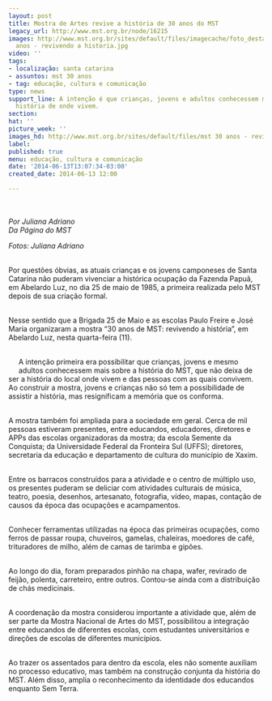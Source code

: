 ```yaml
---
layout: post
title: Mostra de Artes revive a história de 30 anos do MST
legacy_url: http://www.mst.org.br/node/16215
images: http://www.mst.org.br/sites/default/files/imagecache/foto_destaque/mst 30
  anos - revivendo a historia.jpg
video: ''
tags:
- localização: santa catarina
- assuntos: mst 30 anos
- tag: educação, cultura e comunicação
type: news
support_line: A intenção é que crianças, jovens e adultos conhecessem mais sobre a
  história de onde vivem.
section: 
hat: ''
picture_week: ''
images_hd: http://www.mst.org.br/sites/default/files/mst 30 anos - revivendo a historia.jpg
label: 
published: true
menu: educação, cultura e comunicação
date: '2014-06-13T13:07:34-03:00'
created_date: 2014-06-13 12:00

---
```

<p><img style="margin: 10px;" src="http://www.mst.org.br/sites/default/files/mst%2030%20anos%20-%20revivendo%20a%20historia.jpg" alt=""></p><p><em>Por Juliana Adriano<br>Da Página do MST</em></p><p><em>Fotos:&nbsp;Juliana Adriano</em></p><p><br>Por questões óbvias, as atuais crianças e os jovens camponeses de Santa Catarina não puderam vivenciar a histórica ocupação da Fazenda Papuã, em Abelardo&nbsp;Luz,&nbsp;no dia 25 de maio de 1985, a primeira realizada pelo MST depois de sua criação formal.&nbsp;</p><p><br>Nesse sentido que a Brigada 25 de Maio e as escolas Paulo Freire e José Maria organizaram a mostra “30 anos de MST: revivendo a história”, em Abelardo Luz, nesta quarta-feira (11). &nbsp;</p><p><br><img style="margin: 10px; float: left;" src="http://www.mst.org.br/sites/default/files/30%20anos%20SC.jpg" alt="">A intenção primeira era possibilitar que crianças, jovens e mesmo adultos conhecessem mais sobre a história do MST, que não deixa de ser a história do local onde vivem e das pessoas com as quais convivem. Ao construir a mostra, jovens e crianças não só tem a possibilidade de assistir a história, mas resignificam a memória que os conforma.</p><p><br>A mostra também foi ampliada para a sociedade em geral. Cerca de mil pessoas estiveram presentes, entre educandos, educadores, diretores e APPs das escolas organizadoras da mostra; da escola Semente da Conquista; da Universidade Federal da Fronteira Sul (UFFS); diretores, secretaria da educação e departamento de cultura do município de Xaxim.</p><p><br>Entre os barracos construídos para a atividade e o centro de múltiplo uso, os presentes puderam se deliciar com atividades culturais de música, teatro, poesia, desenhos, artesanato, fotografia, vídeo, mapas, contação de causos da época das ocupações e acampamentos.&nbsp;</p><p><br>Conhecer ferramentas utilizadas na época das primeiras ocupações, como ferros de passar roupa, chuveiros, gamelas, chaleiras, moedores de café, trituradores de milho, além de camas de tarimba e gipões.&nbsp;</p><p><br>Ao longo do dia, foram preparados pinhão na chapa, wafer, revirado de feijão, polenta, carreteiro, entre outros. Contou-se ainda com a distribuição de chás medicinais.</p><p><br>A coordenação da mostra considerou importante a atividade que, além de ser parte da Mostra Nacional de Artes do MST, possibilitou a integração entre educandos de diferentes escolas, com estudantes universitários e direções de escolas de diferentes municípios.&nbsp;</p><p><br>Ao trazer os assentados para dentro da escola, eles não somente auxiliam no processo educativo, mas também na construção conjunta da história do MST. Além disso, amplia o reconhecimento da identidade dos educandos enquanto Sem Terra.</p><p><img style="margin: 10px;" src="http://www.mst.org.br/sites/default/files/30%20anos%20SC_II.jpg" alt=""><img style="margin: 10px;" src="http://www.mst.org.br/sites/default/files/pinh%C3%A3o_30%20anos_SC.jpg" alt=""><img style="margin: 10px;" src="http://www.mst.org.br/sites/default/files/30%20anos%20SC_III.jpg" alt=""></p>
